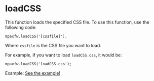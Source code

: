 # loadCSS
This function loads the specified CSS file. To use this function, use the following code:

`mpaxfw.loadCSS('[cssfile]');`

Where `cssfile` is the CSS file you want to load.

For example, if you want to load `loadCSS.css`, it would be:

`mpaxfw.loadCSS('loadCSS.css');`

Example: <a href="documentation/functions/examples/loadCSS/loadCSS.html">See the example!</a>